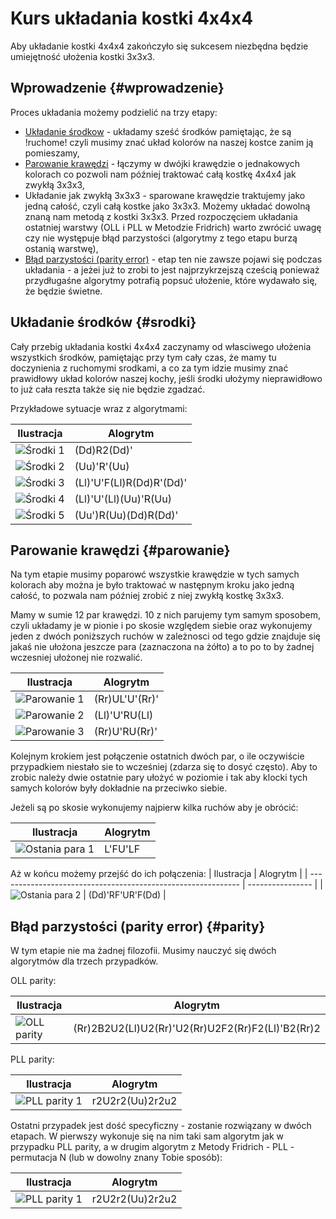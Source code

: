 # Kurs układania kostki 4x4x4

Aby układanie kostki 4x4x4 zakończyło się sukcesem niezbędna będzie umiejętność ułożenia kostki 3x3x3.

## Wprowadzenie {#wprowadzenie}

Proces układania możemy podzielić na trzy etapy:

 - [Układanie środkow](#srodki) - układamy sześć środków pamiętając, że są !ruchome! czyli musimy znać układ kolorów na naszej kostce zanim ją pomieszamy,
 - [Parowanie krawędzi](#parowanie) - łączymy w dwójki krawędzie o jednakowych kolorach co pozwoli nam później traktować całą kostkę 4x4x4 jak zwykłą 3x3x3,
 - Układanie jak zwykłą 3x3x3 - sparowane krawędzie traktujemy jako jedną całość, czyli całą kostke jako 3x3x3. Możemy układać dowolną znaną nam metodą z kostki 3x3x3. Przed rozpoczęciem układania ostatniej warstwy (OLL i PLL w Metodzie Fridrich) warto zwrócić uwagę czy nie występuje błąd parzystości (algorytmy z tego etapu burzą ostanią warstwę),
 - [Błąd parzystości (parity error)](#parity) - etap ten nie zawsze pojawi się podczas układania - a jeżei już to zrobi to jest najprzykrzejszą cześcią ponieważ przydługaśne algorytmy potrafią popsuć ułożenie, które wydawało się, że będzie świetne.

## Układanie środków {#srodki}

Cały przebig układania kostki 4x4x4 zaczynamy od własciwego ułożenia wszystkich środków, pamiętając przy tym cały czas, że mamy tu doczynienia z ruchomymi srodkami, a co za tym idzie musimy znać prawidłowy układ kolorów naszej kochy, jeśli środki ułożymy nieprawidłowo to już cała reszta także się nie będzie zgadzać.

Przykładowe sytuacje wraz z algorytmami:

| Ilustracja                                        | Alogrytm                 |
| ------------------------------------------------- | ------------------------ |
| ![Środki 1](%site.assets%/images/4x4x4/srod1.png) | (Dd)R2(Dd)'              |
| ![Środki 2](%site.assets%/images/4x4x4/srod2.png) | (Uu)'R'(Uu)              |
| ![Środki 3](%site.assets%/images/4x4x4/srod3.png) | (Ll)'U'F(Ll)R(Dd)R'(Dd)' |
| ![Środki 4](%site.assets%/images/4x4x4/srod4.png) | (Ll)'U'(Ll)(Uu)'R(Uu)    |
| ![Środki 5](%site.assets%/images/4x4x4/srod5.png) | (Uu')R(Uu)(Dd)R(Dd)'     |

## Parowanie krawędzi {#parowanie}

Na tym etapie musimy poparowć wszystkie krawędzie w tych samych kolorach aby można je było traktować w następnym kroku jako jedną całość, to pozwala nam później zrobić z niej zwykłą kostkę 3x3x3.

Mamy w sumie 12 par krawędzi. 10 z nich parujemy tym samym sposobem, czyli układamy je w pionie i po skosie względem siebie oraz wykonujemy jeden z dwóch poniższych ruchów w zależnosci od tego gdzie znajduje się jakaś nie ułożona jeszcze para (zaznaczona na żółto) a to po to by żadnej wczesniej ułożonej nie rozwalić.

| Ilustracja                                                   | Alogrytm       |
| ------------------------------------------------------------ | -------------- |
| ![Parowanie 1](%site.assets%/images/4x4x4/parowanie4.png)    | (Rr)UL'U'(Rr)' |
| ![Parowanie 2](%site.assets%/images/4x4x4/parowanie4sym.png) | (Ll)'U'RU(Ll)  |
| ![Parowanie 3](%site.assets%/images/4x4x4/parowanie5.png)    | (Rr)U'RU(Rr)'  |

Kolejnym krokiem jest połączenie ostatnich dwóch par, o ile oczywiście przypadkiem niestało sie to wcześniej (zdarza się to dosyć często). Aby to zrobic należy dwie ostatnie pary ułożyć w poziomie i tak aby klocki tych samych kolorów były dokładnie na przeciwko siebie.

Jeżeli są po skosie wykonujemy najpierw kilka ruchów aby je obrócić:

| Ilustracja                                                   | Alogrytm |
| ------------------------------------------------------------ | -------- |
| ![Ostania para 1](%site.assets%/images/4x4x4/parowanie6.png) | L'FU'LF  |


Aż w końcu możemy przejść do ich połączenia:
| Ilustracja                                                   | Alogrytm         |
| ------------------------------------------------------------ | ---------------- |
| ![Ostania para 2](%site.assets%/images/4x4x4/parowanie7.png) | (Dd)'RF'UR'F(Dd) |

## Błąd parzystości (parity error) {#parity}

W tym etapie nie ma żadnej filozofii. Musimy nauczyć się dwóch algorytmów dla trzech przypadków.

OLL parity:

| Ilustracja                                            | Alogrytm                                         |
| ----------------------------------------------------- | ------------------------------------------------ |
| ![OLL parity](%site.assets%/images/4x4x4/parity1.png) | (Rr)2B2U2(Ll)U2(Rr)'U2(Rr)U2F2(Rr)F2(Ll)'B2(Rr)2 |

PLL parity:

| Ilustracja                                              | Alogrytm        |
| --------------------------------------------------------| --------------- |
| ![PLL parity 1](%site.assets%/images/4x4x4/parity2.png) | r2U2r2(Uu)2r2u2 |

Ostatni przypadek jest dość specyficzny - zostanie rozwiązany w dwóch etapach. W pierwszy wykonuje się na nim taki sam algorytm jak w przypadku PLL parity, a w drugim algorytm z Metody Fridrich - PLL - permutacja N (lub w dowolny znany Tobie sposób):

| Ilustracja                                              | Alogrytm        |
| --------------------------------------------------------| --------------- |
| ![PLL parity 1](%site.assets%/images/4x4x4/parity3.png) | r2U2r2(Uu)2r2u2 |